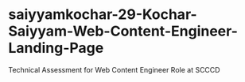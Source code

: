 # saiyyamkochar-29-Kochar-Saiyyam-Web-Content-Engineer-Landing-Page
Technical Assessment for Web Content Engineer Role at SCCCD

